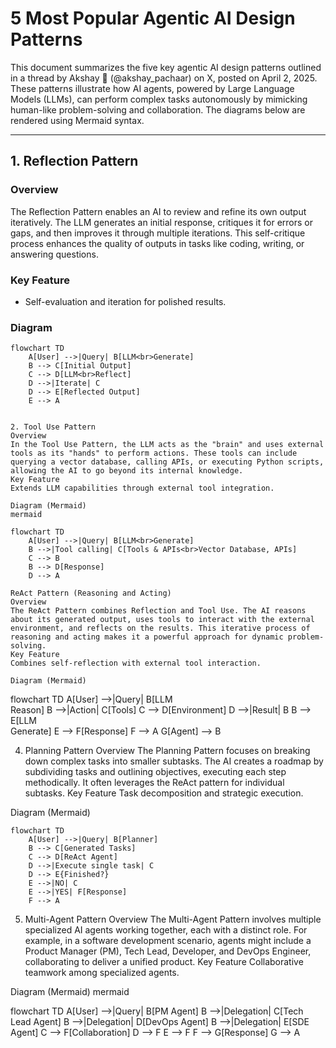 # 5 Most Popular Agentic AI Design Patterns

This document summarizes the five key agentic AI design patterns outlined in a thread by Akshay 🚀 (@akshay_pachaar) on X, posted on April 2, 2025. These patterns illustrate how AI agents, powered by Large Language Models (LLMs), can perform complex tasks autonomously by mimicking human-like problem-solving and collaboration. The diagrams below are rendered using Mermaid syntax.

---

## 1. Reflection Pattern

### Overview
The Reflection Pattern enables an AI to review and refine its own output iteratively. The LLM generates an initial response, critiques it for errors or gaps, and then improves it through multiple iterations. This self-critique process enhances the quality of outputs in tasks like coding, writing, or answering questions.

### Key Feature
- Self-evaluation and iteration for polished results.

### Diagram
```mermaid
flowchart TD
    A[User] -->|Query| B[LLM<br>Generate]
    B --> C[Initial Output]
    C --> D[LLM<br>Reflect]
    D -->|Iterate| C
    D --> E[Reflected Output]
    E --> A


2. Tool Use Pattern
Overview
In the Tool Use Pattern, the LLM acts as the "brain" and uses external tools as its "hands" to perform actions. These tools can include querying a vector database, calling APIs, or executing Python scripts, allowing the AI to go beyond its internal knowledge.
Key Feature
Extends LLM capabilities through external tool integration.

Diagram (Mermaid)
mermaid

flowchart TD
    A[User] -->|Query| B[LLM<br>Generate]
    B -->|Tool calling| C[Tools & APIs<br>Vector Database, APIs]
    C --> B
    B --> D[Response]
    D --> A

ReAct Pattern (Reasoning and Acting)
Overview
The ReAct Pattern combines Reflection and Tool Use. The AI reasons about its generated output, uses tools to interact with the external environment, and reflects on the results. This iterative process of reasoning and acting makes it a powerful approach for dynamic problem-solving.
Key Feature
Combines self-reflection with external tool interaction.

Diagram (Mermaid)

```
flowchart TD
    A[User] -->|Query| B[LLM<br>Reason]
    B -->|Action| C[Tools]
    C --> D[Environment]
    D -->|Result| B
    B --> E[LLM<br>Generate]
    E --> F[Response]
    F --> A
    G[Agent] --> B

4. Planning Pattern
Overview
The Planning Pattern focuses on breaking down complex tasks into smaller subtasks. The AI creates a roadmap by subdividing tasks and outlining objectives, executing each step methodically. It often leverages the ReAct pattern for individual subtasks.
Key Feature
Task decomposition and strategic execution.

Diagram (Mermaid)
```mermaid
flowchart TD
    A[User] -->|Query| B[Planner]
    B --> C[Generated Tasks]
    C --> D[ReAct Agent]
    D -->|Execute single task| C
    D --> E{Finished?}
    E -->|NO| C
    E -->|YES| F[Response]
    F --> A
```

5. Multi-Agent Pattern
Overview
The Multi-Agent Pattern involves multiple specialized AI agents working together, each with a distinct role. For example, in a software development scenario, agents might include a Product Manager (PM), Tech Lead, Developer, and DevOps Engineer, collaborating to deliver a unified product.
Key Feature
Collaborative teamwork among specialized agents.

Diagram (Mermaid)
mermaid

flowchart TD
    A[User] -->|Query| B[PM Agent]
    B -->|Delegation| C[Tech Lead Agent]
    B -->|Delegation| D[DevOps Agent]
    B -->|Delegation| E[SDE Agent]
    C --> F[Collaboration]
    D --> F
    E --> F
    F --> G[Response]
    G --> A

